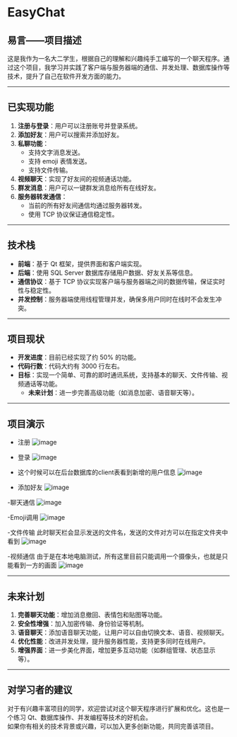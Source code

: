 # EasyChat

## **易言——项目描述**
这是我作为一名大二学生，根据自己的理解和兴趣纯手工编写的一个聊天程序。通过这个项目，我学习并实践了客户端与服务器端的通信、并发处理、数据库操作等技术，提升了自己在软件开发方面的能力。

---

## **已实现功能**
1. **注册与登录**：用户可以注册账号并登录系统。  
2. **添加好友**：用户可以搜索并添加好友。  
3. **私聊功能**：
   - 支持文字消息发送。
   - 支持 emoji 表情发送。
   - 支持文件传输。
4. **视频聊天**：实现了好友间的视频通话功能。  
5. **群发消息**：用户可以一键群发消息给所有在线好友。  
6. **服务器转发通信**：
   - 当前的所有好友间通信均通过服务器转发。
   - 使用 TCP 协议保证通信稳定性。  

---

## **技术栈**
- **前端**：基于 Qt 框架，提供界面和客户端实现。  
- **后端**：使用 SQL Server 数据库存储用户数据、好友关系等信息。  
- **通信协议**：基于 TCP 协议实现客户端与服务器端之间的数据传输，保证实时性与稳定性。  
- **并发控制**：服务器端使用线程管理并发，确保多用户同时在线时不会发生冲突。  

---

## **项目现状**
- **开发进度**：目前已经实现了约 50% 的功能。  
- **代码行数**：代码大约有 3000 行左右。  
- **目标**：实现一个简单、可靠的即时通讯系统，支持基本的聊天、文件传输、视频通话等功能。  
  - **未来计划**：进一步完善高级功能（如消息加密、语音聊天等）。  

---

## **项目演示**
- 注册
![image](https://github.com/user-attachments/assets/2e8cd8b7-f316-4eed-92c5-87dc2a0a6e11)

- 登录
![image](https://github.com/user-attachments/assets/d8aef538-0b56-42fd-940c-238252562f89)
- 这个时候可以在后台数据库的client表看到新增的用户信息
![image](https://github.com/user-attachments/assets/e01af893-9602-4be5-8dc5-f41334282012)

- 添加好友
![image](https://github.com/user-attachments/assets/6ed15d65-c39d-4635-8987-9e85045cf61d)

-聊天通信
![image](https://github.com/user-attachments/assets/cd79e583-1d52-420e-bed1-ac445913616a)

-Emoji调用
![image](https://github.com/user-attachments/assets/02d7e631-2802-49fe-aa10-367b8e224ed9)

-文件传输
此时聊天栏会显示发送的文件名，发送的文件对方可以在指定文件夹中看到
![image](https://github.com/user-attachments/assets/6fa70e3c-2a6b-40f8-8cd7-053c54e3e27c)

-视频通信
由于是在本地电脑测试，所有这里目前只能调用一个摄像头，也就是只能看到一方的画面
![image](https://github.com/user-attachments/assets/989ef8d6-286a-4ac6-84b3-84c9cef41595)

---

## **未来计划**
1. **完善聊天功能**：增加消息撤回、表情包和贴图等功能。  
2. **安全性增强**：加入加密传输、身份验证等机制。  
3. **语音聊天**：添加语音聊天功能，让用户可以自由切换文本、语音、视频聊天。  
4. **优化性能**：改进并发处理，提升服务器性能，支持更多同时在线用户。  
5. **增强界面**：进一步美化界面，增加更多互动功能（如群组管理、状态显示等）。  

---

## **对学习者的建议**
对于有兴趣丰富项目的同学，欢迎尝试对这个聊天程序进行扩展和优化。这也是一个练习 Qt、数据库操作、并发编程等技术的好机会。  
如果你有相关的技术背景或兴趣，可以加入更多创新功能，共同完善该项目。
